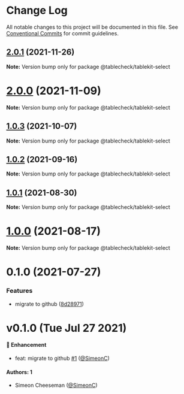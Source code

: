 # Change Log

All notable changes to this project will be documented in this file.
See [Conventional Commits](https://conventionalcommits.org) for commit guidelines.

## [2.0.1](https://github.com/tablecheck/tablekit/compare/@tablecheck/tablekit-select@2.0.0...@tablecheck/tablekit-select@2.0.1) (2021-11-26)

**Note:** Version bump only for package @tablecheck/tablekit-select





# [2.0.0](https://github.com/tablecheck/tablekit/compare/@tablecheck/tablekit-select@1.0.3...@tablecheck/tablekit-select@2.0.0) (2021-11-09)

**Note:** Version bump only for package @tablecheck/tablekit-select





## [1.0.3](https://github.com/tablecheck/tablekit/compare/@tablecheck/tablekit-select@1.0.2...@tablecheck/tablekit-select@1.0.3) (2021-10-07)

**Note:** Version bump only for package @tablecheck/tablekit-select





## [1.0.2](https://github.com/tablecheck/tablekit/compare/@tablecheck/tablekit-select@1.0.1...@tablecheck/tablekit-select@1.0.2) (2021-09-16)

**Note:** Version bump only for package @tablecheck/tablekit-select





## [1.0.1](https://github.com/tablecheck/tablekit/compare/@tablecheck/tablekit-select@1.0.0...@tablecheck/tablekit-select@1.0.1) (2021-08-30)

**Note:** Version bump only for package @tablecheck/tablekit-select





# [1.0.0](https://github.com/tablecheck/tablekit/compare/@tablecheck/tablekit-select@0.1.0...@tablecheck/tablekit-select@1.0.0) (2021-08-17)

**Note:** Version bump only for package @tablecheck/tablekit-select





# 0.1.0 (2021-07-27)


### Features

* migrate to github ([8d28971](https://github.com/tablecheck/tablekit/commit/8d28971175010fcb2a3cd9c48a749e7af1bdc9f9))





# v0.1.0 (Tue Jul 27 2021)

#### 🚀 Enhancement

- feat: migrate to github [#1](https://github.com/tablecheck/tablekit/pull/1) ([@SimeonC](https://github.com/SimeonC))

#### Authors: 1

- Simeon Cheeseman ([@SimeonC](https://github.com/SimeonC))
